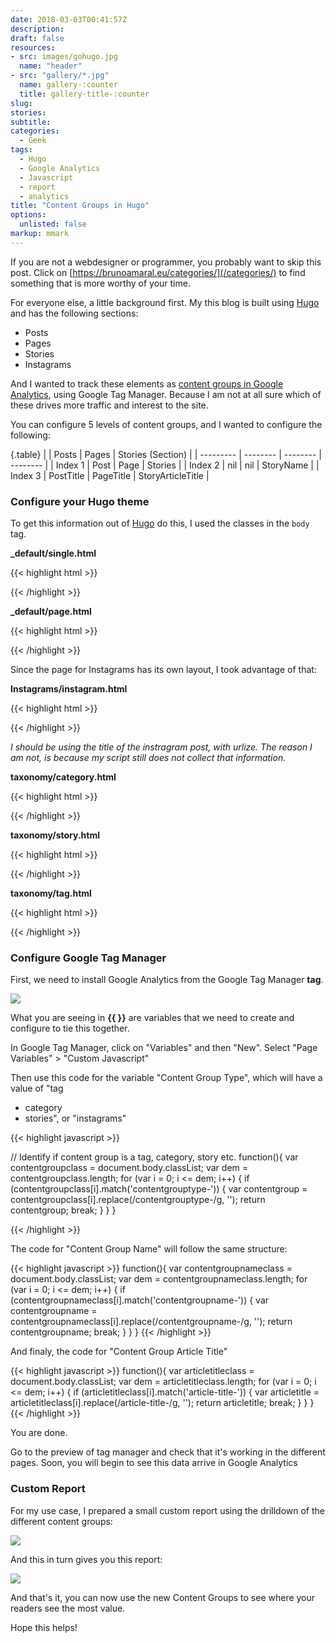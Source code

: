 ```yaml
---
date: 2018-03-03T00:41:57Z
description: 
draft: false
resources: 
- src: images/gohugo.jpg
  name: "header"
- src: "gallery/*.jpg"
  name: gallery-:counter
  title: gallery-title-:counter
slug:
stories:
subtitle: 
categories: 
  - Geek
tags: 
  - Hugo
  - Google Analytics
  - Javascript
  - report
  - analytics
title: "Content Groups in Hugo"
options:
  unlisted: false
markup: mmark
---
```


If you are not a webdesigner or programmer, you probably want to skip this post. Click on [https://brunoamaral.eu/categories/](/categories/) to find something that is more worthy of your time.

For everyone else, a little background first. My this blog is built using [Hugo](https://gohugo.io/) and has the following sections:

- Posts
- Pages
- Stories
- Instagrams

And I wanted to track these elements as [content groups in Google Analytics](https://support.google.com/analytics/answer/2853423?hl=en), using Google Tag Manager. Because I am not at all sure which of these drives more traffic and interest to the site.

You can configure 5 levels of content groups, and I wanted to configure the following:

{.table}
|  | Posts | Pages | Stories (Section) |
| --------- | -------- | -------- | -------- |
| Index 1 | Post | Page | Stories |
| Index 2 | nil  | nil  | StoryName |
| Index 3 | PostTitle | PageTitle | StoryArticleTitle |



### Configure your Hugo theme

To get this information out of [Hugo](https://gohugo.io/) do this, I used the classes in the `body` tag.

**_default/single.html**

{{< highlight html >}}
<body class="single contentgrouptype-{{ .Section }} contentgroupname-{{ with .Params.stories }}{{ index . 0 | urlize }}{{ end }} article article-title-{{ .Title |urlize }}">
{{< /highlight >}}

**_default/page.html**

{{< highlight html >}}
<body class="single page contentgrouptype-{{ .Section }} contentgroupname-{{ .Title | urlize }}">
{{< /highlight >}}


Since the page for Instagrams has its own layout, I took advantage of that:

**Instagrams/instagram.html**

{{< highlight html >}}
<body class="single instagram contentgrouptype-instagrams contentgroupname-{{ .URL }}" id="instagram">
{{< /highlight >}}

*I should be using the title of the instragram post, with urlize. The reason I am not, is because my script still does not collect that information.*

**taxonomy/category.html**

{{< highlight html >}}
<body class="page contentgrouptype-category contentgroupname-{{ .Title | urlize }}">
{{< /highlight >}}

**taxonomy/story.html**

{{< highlight html >}}
<body class="page subhomepage contentgrouptype-story contentgroupname-{{ .Params.story_title | urlize }}">
{{< /highlight >}}

**taxonomy/tag.html**

{{< highlight html >}}
<body class="page contentgrouptype-tag contentgroupname-{{ .Title | urlize }}">
{{< /highlight >}}

### Configure Google Tag Manager

First, we need to install Google Analytics from the Google Tag Manager **tag**.

![](/post/content-groups-in-hugo/images/google-tag-manager.png)

What you are seeing in **{{ }}** are variables that we need to create and configure to tie this together.

In Google Tag Manager, click on "Variables" and then "New". Select "Page Variables" > "Custom Javascript"

Then use this code for the variable "Content Group Type", which will have a value of "tag
  - category
  - stories", or "instagrams"

{{< highlight javascript >}}

// Identify if content group is a tag, category, story etc.
function(){
var contentgroupclass = document.body.classList;
 var dem = contentgroupclass.length;
 for (var i = 0; i <= dem; i++) {
    if (contentgroupclass[i].match('contentgrouptype-')) {
      var contentgroup = contentgroupclass[i].replace(/contentgrouptype-/g, '');
      return contentgroup;
      break;
    }
 }
}

{{< /highlight >}}

The code for "Content Group Name" will follow the same structure:

{{< highlight javascript >}}
function(){
var contentgroupnameclass = document.body.classList;
 var dem = contentgroupnameclass.length;
 for (var i = 0; i <= dem; i++) {
    if (contentgroupnameclass[i].match('contentgroupname-')) {
      var contentgroupname = contentgroupnameclass[i].replace(/contentgroupname-/g, '');
      return contentgroupname;
      break;
    }
 }
}
{{< /highlight >}}

And finaly, the code for "Content Group Article Title"

{{< highlight javascript >}}
function(){
var articletitleclass = document.body.classList;
 var dem = articletitleclass.length;
 for (var i = 0; i <= dem; i++) {
    if (articletitleclass[i].match('article-title-')) {
      var articletitle = articletitleclass[i].replace(/article-title-/g, '');
      return articletitle;
      break;
    }
 }
}
{{< /highlight >}}

You are done.

Go to the preview of tag manager and check that it's working in the different pages. Soon, you will begin to see this data arrive in Google Analytics

### Custom Report

For my use case, I prepared a small custom report using the drilldown of the different content groups:

![](/post/content-groups-in-hugo/images/google-custom-report.png)

And this in turn gives you this report:

![](/post/content-groups-in-hugo/images/google-custom-report-content-groups.png)

And that's it, you can now use the new Content Groups to see where your readers see the most value.

Hope this helps!

<style>
/* Background */ .chroma { color: #f8f8f2; background-color: #272822 }
/* Error */ .chroma .err { color: #960050; background-color: #1e0010 }
/* LineTableTD */ .chroma .lntd { vertical-align: top; padding: 0; margin: 0; border: 0; }
/* LineTable */ .chroma .lntable { border-spacing: 0; padding: 0; margin: 0; border: 0; width: auto; overflow: auto; display: block; }
/* LineHighlight */ .chroma .hl { display: block; width: 100%;background-color: #ffffcc }
/* LineNumbersTable */ .chroma .lnt { margin-right: 0.4em; padding: 0 0.4em 0 0.4em; display: block; }
/* LineNumbers */ .chroma .ln { margin-right: 0.4em; padding: 0 0.4em 0 0.4em; }
/* Keyword */ .chroma .k { color: #66d9ef }
/* KeywordConstant */ .chroma .kc { color: #66d9ef }
/* KeywordDeclaration */ .chroma .kd { color: #66d9ef }
/* KeywordNamespace */ .chroma .kn { color: #f92672 }
/* KeywordPseudo */ .chroma .kp { color: #66d9ef }
/* KeywordReserved */ .chroma .kr { color: #66d9ef }
/* KeywordType */ .chroma .kt { color: #66d9ef }
/* NameAttribute */ .chroma .na { color: #a6e22e }
/* NameClass */ .chroma .nc { color: #a6e22e }
/* NameConstant */ .chroma .no { color: #66d9ef }
/* NameDecorator */ .chroma .nd { color: #a6e22e }
/* NameException */ .chroma .ne { color: #a6e22e }
/* NameFunction */ .chroma .nf { color: #a6e22e }
/* NameOther */ .chroma .nx { color: #a6e22e }
/* NameTag */ .chroma .nt { color: #f92672 }
/* Literal */ .chroma .l { color: #ae81ff }
/* LiteralDate */ .chroma .ld { color: #e6db74 }
/* LiteralString */ .chroma .s { color: #e6db74 }
/* LiteralStringAffix */ .chroma .sa { color: #e6db74 }
/* LiteralStringBacktick */ .chroma .sb { color: #e6db74 }
/* LiteralStringChar */ .chroma .sc { color: #e6db74 }
/* LiteralStringDelimiter */ .chroma .dl { color: #e6db74 }
/* LiteralStringDoc */ .chroma .sd { color: #e6db74 }
/* LiteralStringDouble */ .chroma .s2 { color: #e6db74 }
/* LiteralStringEscape */ .chroma .se { color: #ae81ff }
/* LiteralStringHeredoc */ .chroma .sh { color: #e6db74 }
/* LiteralStringInterpol */ .chroma .si { color: #e6db74 }
/* LiteralStringOther */ .chroma .sx { color: #e6db74 }
/* LiteralStringRegex */ .chroma .sr { color: #e6db74 }
/* LiteralStringSingle */ .chroma .s1 { color: #e6db74 }
/* LiteralStringSymbol */ .chroma .ss { color: #e6db74 }
/* LiteralNumber */ .chroma .m { color: #ae81ff }
/* LiteralNumberBin */ .chroma .mb { color: #ae81ff }
/* LiteralNumberFloat */ .chroma .mf { color: #ae81ff }
/* LiteralNumberHex */ .chroma .mh { color: #ae81ff }
/* LiteralNumberInteger */ .chroma .mi { color: #ae81ff }
/* LiteralNumberIntegerLong */ .chroma .il { color: #ae81ff }
/* LiteralNumberOct */ .chroma .mo { color: #ae81ff }
/* Operator */ .chroma .o { color: #f92672 }
/* OperatorWord */ .chroma .ow { color: #f92672 }
/* Comment */ .chroma .c { color: #75715e }
/* CommentHashbang */ .chroma .ch { color: #75715e }
/* CommentMultiline */ .chroma .cm { color: #75715e }
/* CommentSingle */ .chroma .c1 { color: #75715e }
/* CommentSpecial */ .chroma .cs { color: #75715e }
/* CommentPreproc */ .chroma .cp { color: #75715e }
/* CommentPreprocFile */ .chroma .cpf { color: #75715e }
/* GenericDeleted */ .chroma .gd { color: #f92672 }
/* GenericEmph */ .chroma .ge { font-style: italic }
/* GenericInserted */ .chroma .gi { color: #a6e22e }
/* GenericStrong */ .chroma .gs { font-weight: bold }
/* GenericSubheading */ .chroma .gu { color: #75715e }
</style>
